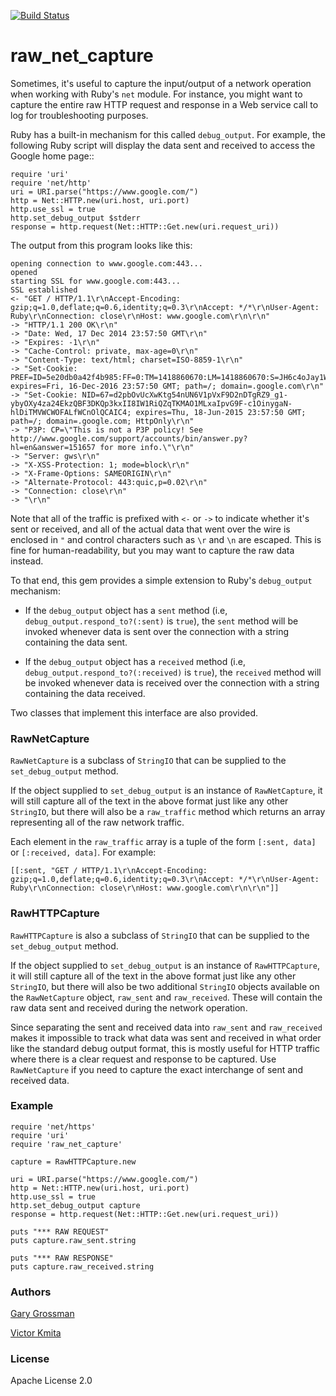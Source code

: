 [![Build Status](https://travis-ci.org/ggrossman/raw_net_capture.png)](https://travis-ci.org/ggrossman/raw_net_capture)

raw_net_capture
===============

Sometimes, it's useful to capture the input/output of a network operation
when working with Ruby's `net` module. For instance, you might want to
capture the entire raw HTTP request and response in a Web service call to
log for troubleshooting purposes.

Ruby has a built-in mechanism for this called `debug_output`. For example,
the following Ruby script will display the data sent and received to
access the Google home page::

```
require 'uri'
require 'net/http'
uri = URI.parse("https://www.google.com/")
http = Net::HTTP.new(uri.host, uri.port)
http.use_ssl = true
http.set_debug_output $stderr
response = http.request(Net::HTTP::Get.new(uri.request_uri))
```

The output from this program looks like this:

```
opening connection to www.google.com:443...
opened
starting SSL for www.google.com:443...
SSL established
<- "GET / HTTP/1.1\r\nAccept-Encoding: gzip;q=1.0,deflate;q=0.6,identity;q=0.3\r\nAccept: */*\r\nUser-Agent: Ruby\r\nConnection: close\r\nHost: www.google.com\r\n\r\n"
-> "HTTP/1.1 200 OK\r\n"
-> "Date: Wed, 17 Dec 2014 23:57:50 GMT\r\n"
-> "Expires: -1\r\n"
-> "Cache-Control: private, max-age=0\r\n"
-> "Content-Type: text/html; charset=ISO-8859-1\r\n"
-> "Set-Cookie: PREF=ID=5e20db0a42f4b985:FF=0:TM=1418860670:LM=1418860670:S=JH6c4oJay1WzDmX5; expires=Fri, 16-Dec-2016 23:57:50 GMT; path=/; domain=.google.com\r\n"
-> "Set-Cookie: NID=67=d2pbOvUcXwKtg54nUN6V1pVxF9D2nDTgRZ9_g1-ybyOXy4za24EkzQBF3DKQp3kxII8IW1RiQZqTKMAO1MLxaIpvG9F-c1OinygaN-hlDiTMVWCWOFALfWCnOlQCAIC4; expires=Thu, 18-Jun-2015 23:57:50 GMT; path=/; domain=.google.com; HttpOnly\r\n"
-> "P3P: CP=\"This is not a P3P policy! See http://www.google.com/support/accounts/bin/answer.py?hl=en&answer=151657 for more info.\"\r\n"
-> "Server: gws\r\n"
-> "X-XSS-Protection: 1; mode=block\r\n"
-> "X-Frame-Options: SAMEORIGIN\r\n"
-> "Alternate-Protocol: 443:quic,p=0.02\r\n"
-> "Connection: close\r\n"
-> "\r\n"
```

Note that all of the traffic is prefixed with `<-` or `->` to indicate whether
it's sent or received, and all of the actual data that went over the wire
is enclosed in `"` and control characters such as `\r` and `\n` are escaped.
This is fine for human-readability, but you may want to capture the raw
data instead.

To that end, this gem provides a simple extension to Ruby's `debug_output`
mechanism:

* If the `debug_output` object has a `sent` method (i.e,
`debug_output.respond_to?(:sent)` is `true`), the `sent` method will
be invoked whenever data is sent over the connection with a string
containing the data sent.

* If the `debug_output` object has a `received` method (i.e,
`debug_output.respond_to?(:received)` is `true`), the `received` method will
be invoked whenever data is received over the connection with a string
containing the data received.

Two classes that implement this interface are also provided.

### RawNetCapture

`RawNetCapture` is a subclass of `StringIO` that can be supplied
to the `set_debug_output` method.

If the object supplied to `set_debug_output` is an instance of
`RawNetCapture`, it will still capture all of the text in the above
format just like any other `StringIO`, but there will also be a
`raw_traffic` method which returns an array representing all of the
raw network traffic.

Each element in the `raw_traffic` array is a tuple of the form
`[:sent, data]` or `[:received, data]`. For example:

```
[[:sent, "GET / HTTP/1.1\r\nAccept-Encoding: gzip;q=1.0,deflate;q=0.6,identity;q=0.3\r\nAccept: */*\r\nUser-Agent: Ruby\r\nConnection: close\r\nHost: www.google.com\r\n\r\n"]]
```

### RawHTTPCapture

`RawHTTPCapture` is also a subclass of `StringIO` that can be supplied
to the `set_debug_output` method.

If the object supplied to `set_debug_output` is an instance of
`RawHTTPCapture`, it will still capture all of the text in the above
format just like any other `StringIO`, but there will also be two
additional `StringIO` objects available on the `RawNetCapture` object,
`raw_sent` and `raw_received`. These will contain the raw data sent
and received during the network operation.

Since separating the sent and received data into `raw_sent` and
`raw_received` makes it impossible to track what data was sent and
received in what order like the standard debug output format,
this is mostly useful for HTTP traffic where there is a clear request
and response to be captured. Use `RawNetCapture` if you need to
capture the exact interchange of sent and received data.

### Example

```
require 'net/https'
require 'uri'
require 'raw_net_capture'

capture = RawHTTPCapture.new

uri = URI.parse("https://www.google.com/")
http = Net::HTTP.new(uri.host, uri.port)
http.use_ssl = true
http.set_debug_output capture
response = http.request(Net::HTTP::Get.new(uri.request_uri))

puts "*** RAW REQUEST"
puts capture.raw_sent.string

puts "*** RAW RESPONSE"
puts capture.raw_received.string
```

### Authors

[Gary Grossman](https://github.com/ggrossman)

[Victor Kmita](https://github.com/vkmita)

### License

Apache License 2.0
